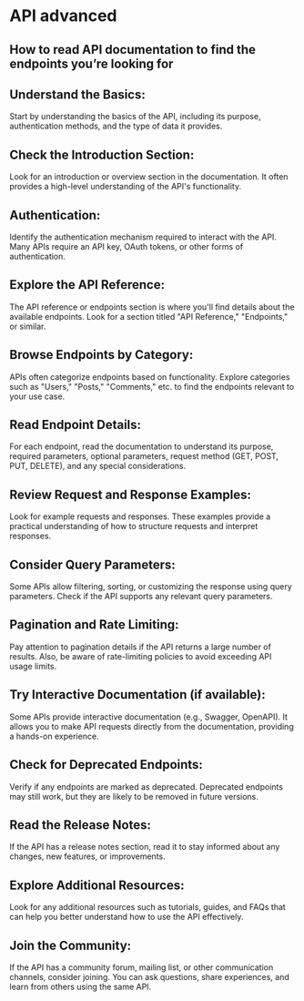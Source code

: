 # API advanced  

## How to read API documentation to find the endpoints you’re looking for  

## Understand the Basics:  

Start by understanding the basics of the API, including its purpose, authentication methods, and the type of data it provides.  

## Check the Introduction Section:  

Look for an introduction or overview section in the documentation. It often provides a high-level understanding of the API's functionality.  

## Authentication:  

Identify the authentication mechanism required to interact with the API. Many APIs require an API key, OAuth tokens, or other forms of authentication.  

## Explore the API Reference:  

The API reference or endpoints section is where you'll find details about the available endpoints. Look for a section titled "API Reference," "Endpoints," or similar.  

## Browse Endpoints by Category:  

APIs often categorize endpoints based on functionality. Explore categories such as "Users," "Posts," "Comments," etc. to find the endpoints relevant to your use case.  

## Read Endpoint Details:  

For each endpoint, read the documentation to understand its purpose, required parameters, optional parameters, request method (GET, POST, PUT, DELETE), and any special considerations.  

## Review Request and Response Examples:  

Look for example requests and responses.   These examples provide a practical understanding of how to structure requests and interpret responses.  
## Consider Query Parameters:  

Some APIs allow filtering, sorting, or customizing the response using query parameters.   Check if the API supports any relevant query parameters.  

## Pagination and Rate Limiting:  

Pay attention to pagination details if the API returns a large number of results.   Also, be aware of rate-limiting policies to avoid exceeding API usage limits.  

## Try Interactive Documentation (if available):  

Some APIs provide interactive documentation (e.g., Swagger, OpenAPI).   It allows you to make API requests directly from the documentation, providing a hands-on experience.  
## Check for Deprecated Endpoints:  

Verify if any endpoints are marked as deprecated.   Deprecated endpoints may still work, but they are likely to be removed in future versions.  

## Read the Release Notes:  

If the API has a release notes section, read it to stay informed about any changes, new features, or improvements.  

## Explore Additional Resources:  

Look for any additional resources such as tutorials, guides, and FAQs that can help you better understand how to use the API effectively.  
## Join the Community:  

If the API has a community forum, mailing list, or other communication channels, consider joining. You can ask questions, share experiences, and learn from others using the same API.
